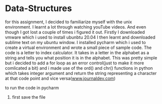 # Data-Structures
for this assignment, I decided to familiarize myself with the unix environment. I learnt a lot through watching youTube videos. And even though I got lost a couple of
times i figured it out. Firstly I downloaded vmware which i used to install ubunbtu 20.04
I then learnt and downloaded sublime text on my ubuntu window.
I installed pycharm which i used to create a virtual environment and wrote a small piece of sample code.
The code is a letter to index calculator. It takes in a letter in the alphabet as a string and tells you what position it is in the alphabet. This was pretty simple
but i decided to add a for loop as an error control(just to make it more comlicated a bit) and i made use of the ord() and chr() functions in python 
which takes integer argument and return the string representing a character at that code point and vice versa(www.journaldev.com)

to run the code in pycharm
1. first save the file
